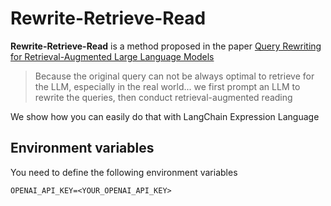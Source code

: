 # Rewrite-Retrieve-Read

**Rewrite-Retrieve-Read** is a method proposed in the paper [Query Rewriting for Retrieval-Augmented Large Language Models](https://arxiv.org/pdf/2305.14283.pdf)

> Because the original query can not be always optimal to retrieve for the LLM, especially in the real world... we first prompt an LLM to rewrite the queries, then conduct retrieval-augmented reading

We show how you can easily do that with LangChain Expression Language


## Environment variables

You need to define the following environment variables

```shell
OPENAI_API_KEY=<YOUR_OPENAI_API_KEY>
```
